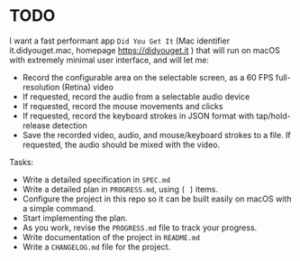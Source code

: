 
# TODO

I want a fast performant app `Did You Get It` (Mac identifier it.didyouget.mac, homepage https://didyouget.it ) that will run on macOS with extremely minimal user interface, and will let me: 

- Record the configurable area on the selectable screen, as a 60 FPS full-resolution (Retina) video
- If requested, record the audio from a selectable audio device
- If requested, record the mouse movements and clicks
- If requested, record the keyboard strokes in JSON format with tap/hold-release detection
- Save the recorded video, audio, and mouse/keyboard strokes to a file. If requested, the audio should be mixed with the video.

Tasks: 

- Write a detailed specification in `SPEC.md`
- Write a detailed plan in `PROGRESS.md`, using `[ ]` items. 
- Configure the project in this repo so it can be built easily on macOS with a simple command. 
- Start implementing the plan. 
- As you work, revise the `PROGRESS.md` file to track your progress. 
- Write documentation of the project in `README.md`
- Write a `CHANGELOG.md` file for the project. 


